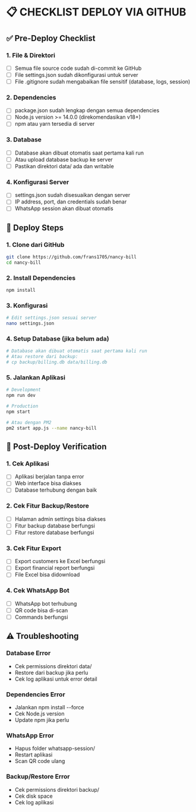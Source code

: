 
# 📋 CHECKLIST DEPLOY VIA GITHUB

## ✅ Pre-Deploy Checklist

### 1. File & Direktori
- [ ] Semua file source code sudah di-commit ke GitHub
- [ ] File settings.json sudah dikonfigurasi untuk server
- [ ] File .gitignore sudah mengabaikan file sensitif (database, logs, session)

### 2. Dependencies
- [ ] package.json sudah lengkap dengan semua dependencies
- [ ] Node.js version >= 14.0.0 (direkomendasikan v18+)
- [ ] npm atau yarn tersedia di server

### 3. Database
- [ ] Database akan dibuat otomatis saat pertama kali run
- [ ] Atau upload database backup ke server
- [ ] Pastikan direktori data/ ada dan writable

### 4. Konfigurasi Server
- [ ] settings.json sudah disesuaikan dengan server
- [ ] IP address, port, dan credentials sudah benar
- [ ] WhatsApp session akan dibuat otomatis

## 🚀 Deploy Steps

### 1. Clone dari GitHub
```bash
git clone https://github.com/frans1705/nancy-bill
cd nancy-bill
```

### 2. Install Dependencies
```bash
npm install
```

### 3. Konfigurasi
```bash
# Edit settings.json sesuai server
nano settings.json
```

### 4. Setup Database (jika belum ada)
```bash
# Database akan dibuat otomatis saat pertama kali run
# Atau restore dari backup:
# cp backup/billing.db data/billing.db
```

### 5. Jalankan Aplikasi
```bash
# Development
npm run dev

# Production
npm start

# Atau dengan PM2
pm2 start app.js --name nancy-bill
```

## 🔧 Post-Deploy Verification

### 1. Cek Aplikasi
- [ ] Aplikasi berjalan tanpa error
- [ ] Web interface bisa diakses
- [ ] Database terhubung dengan baik

### 2. Cek Fitur Backup/Restore
- [ ] Halaman admin settings bisa diakses
- [ ] Fitur backup database berfungsi
- [ ] Fitur restore database berfungsi

### 3. Cek Fitur Export
- [ ] Export customers ke Excel berfungsi
- [ ] Export financial report berfungsi
- [ ] File Excel bisa didownload

### 4. Cek WhatsApp Bot
- [ ] WhatsApp bot terhubung
- [ ] QR code bisa di-scan
- [ ] Commands berfungsi

## ⚠️ Troubleshooting

### Database Error
- Cek permissions direktori data/
- Restore dari backup jika perlu
- Cek log aplikasi untuk error detail

### Dependencies Error
- Jalankan npm install --force
- Cek Node.js version
- Update npm jika perlu

### WhatsApp Error
- Hapus folder whatsapp-session/
- Restart aplikasi
- Scan QR code ulang

### Backup/Restore Error
- Cek permissions direktori backup/
- Cek disk space
- Cek log aplikasi
